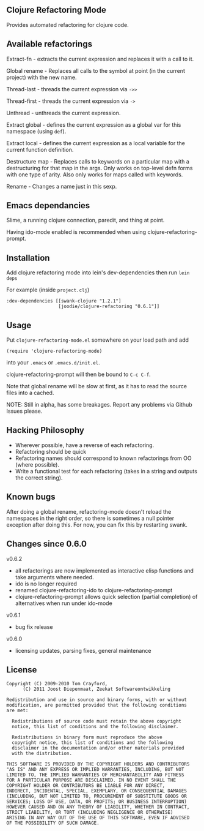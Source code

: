 Clojure Refactoring Mode
------------------------

Provides automated refactoring for clojure code.

Available refactorings
----------------------

Extract-fn - extracts the current expression and replaces it with a
call to it.

Global rename - Replaces all calls to the symbol at point (in the
current project) with the new name.

Thread-last - threads the current expression via `->>`

Thread-first - threads the current expression via `->`

Unthread - unthreads the current expression.

Extract global - defines the current expression as a global var for
this namespace (using `def`).

Extract local - defines the current expression as a local variable for
the current function definition.

Destructure map - Replaces calls to keywords on a particular map with
a destructuring for that map in the args. Only works on top-level defn
forms with one type of arity. Also only works for maps called with
keywords.

Rename - Changes a name just in this sexp.

Emacs dependancies
---
Slime, a running clojure connection, paredit, and thing at point.

Having ido-mode enabled is recommended when using 
clojure-refactoring-prompt.

Installation
---

Add clojure refactoring mode into lein's dev-dependencies then run
`lein deps`

For example (inside `project.clj`)

    :dev-dependencies [[swank-clojure "1.2.1"]
                       [joodie/clojure-refactoring "0.6.1"]]

Usage
---

Put `clojure-refactoring-mode.el` somewhere on your load path and add

    (require 'clojure-refactoring-mode)

into your `.emacs` or `.emacs.d/init.el`.

clojure-refactoring-prompt will then be bound to `C-c C-f`.

Note that global rename will be slow at first, as it has to read the
source files into a cached.

NOTE: Still in alpha, has some breakages. Report any problems via
Github Issues please.


Hacking Philosophy
--------------------

 * Wherever possible, have a reverse of each refactoring.
 * Refactoring should be quick
 * Refactoring names should correspond to known refactorings from OO
   (where possible).
 * Write a functional test for each refactoring (takes in a string and
   outputs the correct string).

Known bugs
---
After doing a global rename, refactoring-mode doesn't reload the
namespaces in the right order, so there is sometimes a null pointer
exception after doing this. For now, you can fix this by restarting
swank.

Changes since 0.6.0
---

v0.6.2 

  * all refactorings are now implemented as interactive elisp 
    functions and take arguments where needed.
  * ido is no longer required
  * renamed clojure-refactoring-ido to clojure-refactoring-prompt
  * clojure-refactoring-prompt allows quick selection (partial 
    completion) of alternatives when run under ido-mode

v0.6.1 

  * bug fix release

v0.6.0

  * licensing updates, parsing fixes, general maintenance

License
---

    Copyright (C) 2009-2010 Tom Crayford,
          (C) 2011 Joost Diepenmaat, Zeekat Softwareontwikkeling

    Redistribution and use in source and binary forms, with or without
    modification, are permitted provided that the following conditions
    are met:

      Redistributions of source code must retain the above copyright
      notice, this list of conditions and the following disclaimer.

      Redistributions in binary form must reproduce the above
      copyright notice, this list of conditions and the following
      disclaimer in the documentation and/or other materials provided
      with the distribution.

    THIS SOFTWARE IS PROVIDED BY THE COPYRIGHT HOLDERS AND CONTRIBUTORS
    "AS IS" AND ANY EXPRESS OR IMPLIED WARRANTIES, INCLUDING, BUT NOT
    LIMITED TO, THE IMPLIED WARRANTIES OF MERCHANTABILITY AND FITNESS
    FOR A PARTICULAR PURPOSE ARE DISCLAIMED. IN NO EVENT SHALL THE
    COPYRIGHT HOLDER OR CONTRIBUTORS BE LIABLE FOR ANY DIRECT,
    INDIRECT, INCIDENTAL, SPECIAL, EXEMPLARY, OR CONSEQUENTIAL DAMAGES
    (INCLUDING, BUT NOT LIMITED TO, PROCUREMENT OF SUBSTITUTE GOODS OR
    SERVICES; LOSS OF USE, DATA, OR PROFITS; OR BUSINESS INTERRUPTION)
    HOWEVER CAUSED AND ON ANY THEORY OF LIABILITY, WHETHER IN CONTRACT,
    STRICT LIABILITY, OR TORT (INCLUDING NEGLIGENCE OR OTHERWISE)
    ARISING IN ANY WAY OUT OF THE USE OF THIS SOFTWARE, EVEN IF ADVISED
    OF THE POSSIBILITY OF SUCH DAMAGE.
